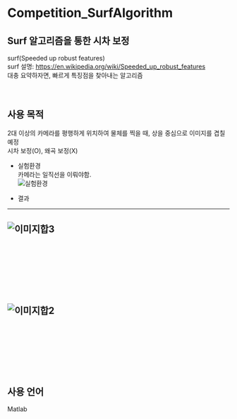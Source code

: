# Competition_SurfAlgorithm  
  
## Surf 알고리즘을 통한 시차 보정  
surf(Speeded up robust features)  
surf 설명: https://en.wikipedia.org/wiki/Speeded_up_robust_features  
대충 요약하자면, 빠르게 특징점을 찾아내는 알고리즘  
<br><br>

## 사용 목적  
2대 이상의 카메라를 평행하게 위치하여 물체를 찍을 때, 상을 중심으로 이미지를 겹칠 예정  
시차 보정(O), 왜곡 보정(X)  
  
  - 실험환경  
  카메라는 일직선을 이뤄야함.  
![실험환경](https://user-images.githubusercontent.com/35206992/103025145-8859e080-4594-11eb-9451-51754dd57d55.png)  
  
  
  - 결과    
---
![이미지합3](https://user-images.githubusercontent.com/35206992/103025267-cc4ce580-4594-11eb-9f50-70db00c6d808.JPG)  
<br><br><br><br><br>
---
![이미지합2](https://user-images.githubusercontent.com/35206992/103025272-ce16a900-4594-11eb-8911-60258acf067a.JPG)  
<br><br><br><br><br>
---


## 사용 언어  
Matlab  

